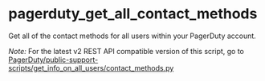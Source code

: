 pagerduty_get_all_contact_methods
=================================

Get all of the contact methods for all users within your PagerDuty account.

*Note:* For the latest v2 REST API compatible version of this script, go to [PagerDuty/public-support-scripts/get_info_on_all_users/contact_methods.py](https://github.com/PagerDuty/public-support-scripts/blob/master/get_info_on_all_users/contact_methods.py)
